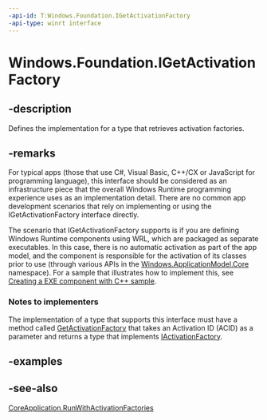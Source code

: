 ```yaml
---
-api-id: T:Windows.Foundation.IGetActivationFactory
-api-type: winrt interface
---
```


<!-- Interface syntax.
public interface IGetActivationFactory : 
-->

# Windows.Foundation.IGetActivationFactory

## -description
Defines the implementation for a type that retrieves activation factories.

## -remarks
For typical apps (those that use C#, Visual Basic, C++/CX or JavaScript for programming language), this interface should be considered as an infrastructure piece that the overall Windows Runtime programming experience uses as an implementation detail. There are no common app development scenarios that rely on implementing or using the IGetActivationFactory interface directly.

The scenario that IGetActivationFactory supports is if you are defining Windows Runtime components using WRL, which are packaged as separate executables. In this case, there is no automatic activation as part of the app model, and the component is responsible for the activation of its classes prior to use (through various APIs in the [Windows.ApplicationModel.Core](../windows.applicationmodel.core/windows_applicationmodel_core.md) namespace). For a sample that illustrates how to implement this, see [Creating a  EXE component with C++ sample](https://go.microsoft.com/fwlink/p/?LinkID=258333).

### Notes to implementers

The implementation of a type that supports this interface must have a method called [GetActivationFactory](igetactivationfactory_getactivationfactory_505965722.md) that takes an Activation ID (ACID) as a parameter and returns a type that implements [IActivationFactory](https://msdn.microsoft.com/library/c6a2ed6e-9c45-4cf3-a301-72a5daeb4dfc).

## -examples

## -see-also
[CoreApplication.RunWithActivationFactories](../windows.applicationmodel.core/coreapplication_runwithactivationfactories_672867736.md)
